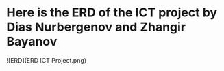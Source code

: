 # Here is the ERD of the ICT project by Dias Nurbergenov and Zhangir Bayanov



![ERD](ERD ICT Project.png)
